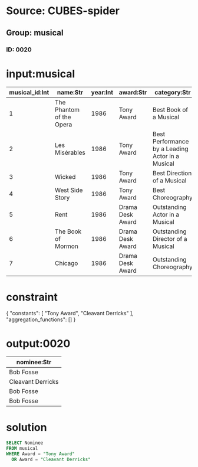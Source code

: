 # Source: CUBES-spider
## Group: musical
### ID: 0020

# input:musical

| musical_id:Int | name:Str | year:Int | award:Str | category:Str | nominee:Str | result:Str |
|---|---|---|---|---|---|---|
| 1 | The Phantom of the Opera | 1986 | Tony Award | Best Book of a Musical | Bob Fosse | Nominated |
| 2 | Les Misérables | 1986 | Tony Award | Best Performance by a Leading Actor in a Musical | Cleavant Derricks | Nominated |
| 3 | Wicked | 1986 | Tony Award | Best Direction of a Musical | Bob Fosse | Nominated |
| 4 | West Side Story | 1986 | Tony Award | Best Choreography | Bob Fosse | Won |
| 5 | Rent | 1986 | Drama Desk Award | Outstanding Actor in a Musical | Cleavant Derricks | Nominated |
| 6 | The Book of Mormon | 1986 | Drama Desk Award | Outstanding Director of a Musical | Bob Fosse | Nominated |
| 7 | Chicago | 1986 | Drama Desk Award | Outstanding Choreography | Bob Fosse | Won |

# constraint

{
  "constants": [
    "Tony Award",
    "Cleavant Derricks"
  ],
  "aggregation_functions": []
}

# output:0020

| nominee:Str |
|---|
| Bob Fosse |
| Cleavant Derricks |
| Bob Fosse |
| Bob Fosse |

# solution

```sql
SELECT Nominee
FROM musical
WHERE Award = "Tony Award"
  OR Award = "Cleavant Derricks"
```
